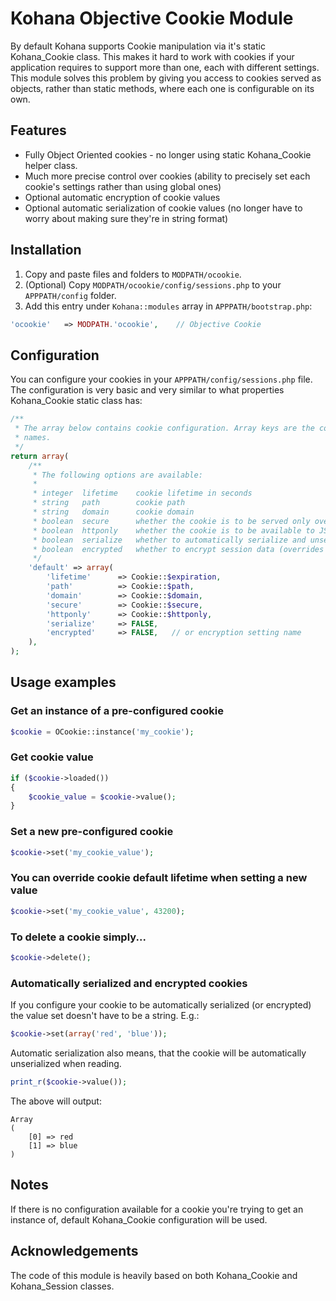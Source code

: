 Kohana Objective Cookie Module
==============================

By default Kohana supports Cookie manipulation via it's static Kohana_Cookie
class. This makes it hard to work with cookies if your application requires to
support more than one, each with different settings. This module solves this
problem by giving you access to cookies served as objects, rather than static
methods, where each one is configurable on its own.

## Features

- Fully Object Oriented cookies - no longer using static Kohana_Cookie helper class.
- Much more precise control over cookies (ability to precisely set each cookie's settings rather than using global ones)
- Optional automatic encryption of cookie values
- Optional automatic serialization of cookie values (no longer have to worry about making sure they're in string format)

## Installation

1. Copy and paste files and folders to `MODPATH/ocookie`.
2. (Optional) Copy `MODPATH/ocookie/config/sessions.php` to your `APPPATH/config` folder.
3. Add this entry under `Kohana::modules` array in `APPPATH/bootstrap.php`:

```php
'ocookie'	=> MODPATH.'ocookie',	 // Objective Cookie
```

## Configuration

You can configure your cookies in your `APPPATH/config/sessions.php` file.
The configuration is very basic and very similar to what properties
Kohana_Cookie static class has:

```php
/**
 * The array below contains cookie configuration. Array keys are the cookie
 * names.
 */
return array(
    /**
     * The following options are available:
     *
     * integer  lifetime    cookie lifetime in seconds
     * string   path        cookie path
     * string   domain      cookie domain
     * boolean  secure      whether the cookie is to be served only over HTTPS
     * boolean  httponly    whether the cookie is to be available to JS or not
     * boolean  serialize   whether to automatically serialize and unserialize cookie value
     * boolean  encrypted   whether to encrypt session data (overrides serialize setting)
     */
    'default' => array(
        'lifetime'      => Cookie::$expiration,
        'path'          => Cookie::$path,
        'domain'        => Cookie::$domain,
        'secure'        => Cookie::$secure,
        'httponly'      => Cookie::$httponly,
        'serialize'     => FALSE,
        'encrypted'     => FALSE,   // or encryption setting name
    ),
);
```

## Usage examples

### Get an instance of a pre-configured cookie

```php
$cookie = OCookie::instance('my_cookie');
```

### Get cookie value

```php
if ($cookie->loaded())
{
    $cookie_value = $cookie->value();
}
```

### Set a new pre-configured cookie

```php
$cookie->set('my_cookie_value');
```

### You can override cookie default lifetime when setting a new value

```php
$cookie->set('my_cookie_value', 43200);
```

### To delete a cookie simply...

```php
$cookie->delete();
```

### Automatically serialized and encrypted cookies

If you configure your cookie to be automatically serialized (or encrypted) the
value set doesn't have to be a string. E.g.:

```php
$cookie->set(array('red', 'blue'));
```

Automatic serialization also means, that the cookie will be automatically
unserialized when reading.

```php
print_r($cookie->value());
```

The above will output:

    Array
    (
        [0] => red
        [1] => blue
    )

## Notes

If there is no configuration available for a cookie you're trying to get an
instance of, default Kohana_Cookie configuration will be used.

## Acknowledgements

The code of this module is heavily based on both Kohana_Cookie and Kohana_Session
classes.
